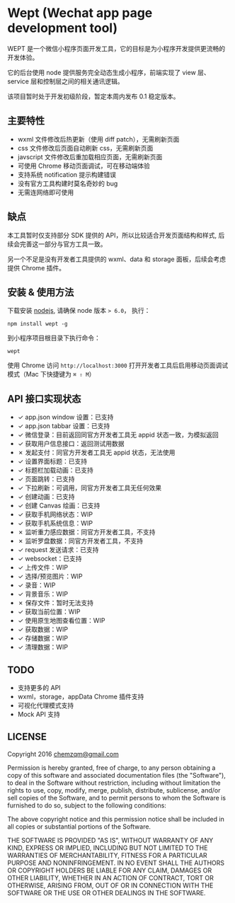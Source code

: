 # Wept (Wechat app page development tool)

WEPT 是一个微信小程序页面开发工具，它的目标是为小程序开发提供更流畅的开发体验。

它的后台使用 node 提供服务完全动态生成小程序，前端实现了 view 层、service
层和控制层之间的相关通讯逻辑。

该项目暂时处于开发初级阶段，暂定本周内发布 0.1 稳定版本。

## 主要特性

* wxml 文件修改后热更新（使用 diff patch），无需刷新页面
* css 文件修改后页面自动刷新 css，无需刷新页面
* javscript 文件修改后重加载相应页面，无需刷新页面
* 可使用 Chrome 移动页面调试，可在移动端体验
* 支持系统 notification 提示构建错误
* 没有官方工具构建时莫名奇妙的 bug
* 无需连网络即可使用

## 缺点

本工具暂时仅支持部分 SDK 提供的 API，所以比较适合开发页面结构和样式, 后续会完善这一部分与官方工具一致。

另一个不足是没有开发者工具提供的 wxml、data 和 storage 面板，后续会考虑提供 Chrome 插件。

## 安装 & 使用方法

下载安装 [nodejs](https://nodejs.org), 请确保 node 版本 `> 6.0`， 执行：

    npm install wept -g

到小程序项目根目录下执行命令：

    wept

使用 Chrome 访问 `http://localhost:3000` 打开开发者工具后启用移动页面调试模式（Mac 下快捷键为 `⌘ ⇧ M`）

## API 接口实现状态

* ✓ app.json window 设置：已支持
* ✓ app.json tabbar 设置：已支持
* ✓ 微信登录：目前返回同官方开发者工具无 appid 状态一致，为模拟返回
* ✓ 获取用户信息接口：返回测试用数据
* ✗ 发起支付：同官方开发者工具无 appid 状态，无法使用
* ✓ 设置界面标题：已支持
* ✓ 标题栏加载动画：已支持
* ✓ 页面跳转：已支持
* ✓ 下拉刷新：可调用，同官方开发者工具无任何效果
* ✓ 创建动画：已支持
* ✓ 创建 Canvas 绘画：已支持
* ✓ 获取手机网络状态：WIP
* ✓ 获取手机系统信息：WIP
* ✗ 监听重力感应数据：同官方开发者工具，不支持
* ✗ 监听罗盘数据：同官方开发者工具，不支持
* ✓ request 发送请求：已支持
* ✓ websocket：已支持
* ✓ 上传文件：WIP
* ✓ 选择/预览图片：WIP
* ✓ 录音：WIP
* ✓ 背景音乐：WIP
* ✗ 保存文件：暂时无法支持
* ✓ 获取当前位置：WIP
* ✓ 使用原生地图查看位置：WIP
* ✓ 获取数据：WIP
* ✓ 存储数据：WIP
* ✓ 清理数据：WIP

## TODO

* 支持更多的 API
* wxml，storage，appData Chrome 插件支持
* 可视化代理模式支持
* Mock API 支持

## LICENSE

Copyright 2016 chemzqm@gmail.com

Permission is hereby granted, free of charge, to any person obtaining
a copy of this software and associated documentation files (the "Software"),
to deal in the Software without restriction, including without limitation
the rights to use, copy, modify, merge, publish, distribute, sublicense,
and/or sell copies of the Software, and to permit persons to whom the
Software is furnished to do so, subject to the following conditions:

The above copyright notice and this permission notice shall be included
in all copies or substantial portions of the Software.

THE SOFTWARE IS PROVIDED "AS IS", WITHOUT WARRANTY OF ANY KIND,
EXPRESS OR IMPLIED, INCLUDING BUT NOT LIMITED TO THE WARRANTIES
OF MERCHANTABILITY, FITNESS FOR A PARTICULAR PURPOSE AND NONINFRINGEMENT.
IN NO EVENT SHALL THE AUTHORS OR COPYRIGHT HOLDERS BE LIABLE FOR ANY CLAIM,
DAMAGES OR OTHER LIABILITY, WHETHER IN AN ACTION OF CONTRACT,
TORT OR OTHERWISE, ARISING FROM, OUT OF OR IN CONNECTION WITH THE SOFTWARE
OR THE USE OR OTHER DEALINGS IN THE SOFTWARE.
